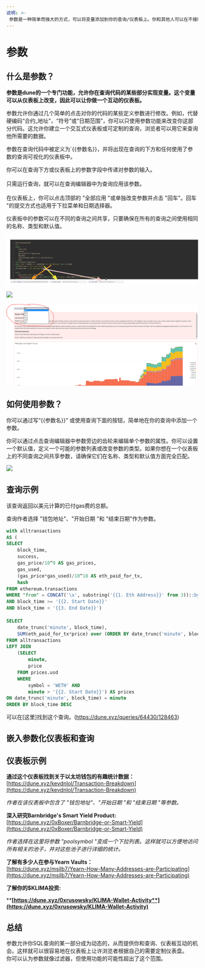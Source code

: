 ```yaml
---
说明: >-
 参数是一种简单而强大的方式，可以将变量添加到你的查询/仪表板上。你和其他人可以在不接触代码的情况下定制查询和仪表板。
---
```


# 参数
## 什么是参数？

**参数是dune的一个专门功能，允许你在查询代码的某些部分实现变量。这个变量可以从仪表板上改变，因此可以让你做一个互动的仪表板。**

参数允许你通过几个简单的点击对你的代码的某些定义参数进行修改。例如，代替硬编码“合约_地址”，“符号”或“日期范围”，你可以只使用参数功能来改变你这部分代码。这允许你建立一个交互式仪表板或可定制的查询，浏览者可以用它来查询他所需要的数据。

参数在查询代码中被定义为`{{参数名}}，并将出现在查询的下方和任何使用了参数的查询可视化的仪表板中。

你可以在查询下方或仪表板上的参数字段中传递对参数的输入。\
\
只需运行查询，就可以在查询编辑器中为查询应用该参数。\
\
在仪表板上，你可以点击顶部的 "全部应用 "或单独改变参数并点击 "回车"。回车 "的提交方式也适用于下拉菜单和日期选择器。

仪表板中的参数可以在不同的查询之间共享，只要确保在所有的查询之间使用相同的名称、类型和默认值。

![](<../.gitbook/assets/image (30).png>)

![](<../.gitbook/assets/image (27) (1) (2) (2).png>)

![](<../.gitbook/assets/image (29).png>)

## 如何使用参数？

你可以通过写“{{参数名}}” 或使用查询下面的按钮，简单地在你的查询中添加一个参数。&#x20;

你可以通过点击查询编辑器中参数旁边的齿轮来编辑单个参数的属性。你可以设置一个默认值，定义一个可能的参数列表或改变参数的类型。如果你想在一个仪表板上的不同查询之间共享参数，请确保它们在名称、类型和默认值方面完全匹配。

![](<../.gitbook/assets/2021-12-10 15-41-07.gif>)



## 查询示例

该查询返回以美元计算的已付gas费的总额。

查询作者选择 "钱包地址"、"开始日期 "和 "结束日期"作为参数。

```sql
with alltransactions
AS (
SELECT 
    block_time, 
    success, 
    gas_price/10^9 AS gas_prices, 
    gas_used,
    (gas_price*gas_used)/10^18 AS eth_paid_for_tx,
    hash
FROM ethereum.transactions
WHERE "from" = CONCAT('\x', substring('{{1. Eth Address}}' from 3))::bytea
AND block_time >= '{{2. Start Date}}'
AND block_time < '{{3. End Date}}')

SELECT
    date_trunc('minute', block_time),
    SUM(eth_paid_for_tx*price) over (ORDER BY date_trunc('minute', block_time)) AS "Total Gas Fees Paid in USD"
FROM alltransactions
LEFT JOIN 
    (SELECT
        minute,
        price
    FROM prices.usd
    WHERE 
        symbol = 'WETH' AND
        minute > '{{2. Start Date}}') AS prices
ON date_trunc('minute', block_time) = minute
ORDER BY block_time DESC
```

可以在[这里]找到这个查询。(https://dune.xyz/queries/64430/128463)

## 嵌入参数化仪表板和查询



## **仪表板示例**

**通过这个仪表板找到关于以太坊钱包的有趣统计数据：**\
[https://dune.xyz/kevdnlol/Transaction-Breakdown](https://dune.xyz/kevdnlol/Transaction-Breakdown)

_作者在该仪表板中包含了 "钱包地址"、"开始日期 "和 "结束日期 "等参数。_

**深入研究Barnbridge's Smart Yield Product:**\
[https://dune.xyz/0xBoxer/Barnbridge-or-Smart-Yield](https://dune.xyz/0xBoxer/Barnbridge-or-Smart-Yield)

_作者选择在这里将参数 "poolsymbol "变成一个下拉列表。这样就可以方便地访问所有相关的池子，并对这些池子进行详细的统计。_

**了解有多少人在参与Yearn Vaults：**\
[https://dune.xyz/msilb7/Yearn-How-Many-Addresses-are-Participating](https://dune.xyz/msilb7/Yearn-How-Many-Addresses-are-Participating)

**了解你的$KLIMA投资:**

****[**https://dune.xyz/0xrusowsky/KLIMA-Wallet-Activity**](https://dune.xyz/0xrusowsky/KLIMA-Wallet-Activity)****

## 总结

参数允许你SQL查询的某一部分成为动态的，从而提供你和查询、仪表板互动的机会。这样就可以很容易地在仪表板上让许浏览者根据自己的需要定制仪表盘。\
你可以认为参数就像过滤器，但使用功能的可能性超出了这个范围。
